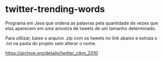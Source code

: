 # twitter-trending-words
Programa em Java que ordena as palavras pela quantidade de vezes que elas aparecem em uma amostra de tweets de um tamanho determinado.

Para utilizar, baixe o arquivo .zip com os tweets no link abaixo e extraia o .txt na pasta do projeto sem alterar o nome.

https://archive.org/details/twitter_cikm_2010
